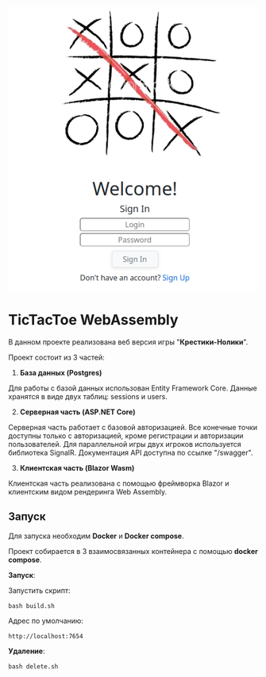 ![title](title.png)

# TicTacToe WebAssembly

В данном проекте реализована веб версия игры "**Крестики-Нолики**".

Проект состоит из 3 частей:

1) **База данных (Postgres)**

Для работы с базой данных использован Entity Framework Core. Данные хранятся в виде двух таблиц: sessions и users.

2) **Серверная часть (ASP.NET Core)**

Серверная часть работает с базовой авторизацией. Все конечные точки доступны только с авторизацией, кроме регистрации и авторизации пользователей. Для параллельной игры двух игроков используется библиотека SignalR. Документация API доступна по ссылке "/swagger".

3) **Клиентская часть (Blazor Wasm)**

Клиентская часть реализована с помощью фреймворка Blazor и клиентским видом рендеринга Web Assembly.

## Запуск

Для запуска необходим **Docker** и **Docker compose**.

Проект собирается в 3 взаимосвязанных контейнера с помощью **docker compose**.

**Запуск**:

Запустить скрипт:

    bash build.sh 
Адрес по умолчанию:

    http://localhost:7654

**Удаление**:

    bash delete.sh
